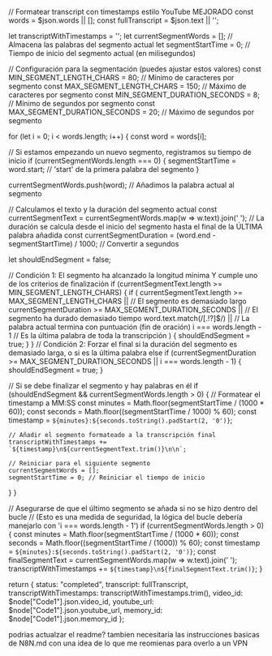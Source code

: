 // Formatear transcript con timestamps estilo YouTube MEJORADO
const words = $json.words || [];
const fullTranscript = $json.text || '';

let transcriptWithTimestamps = '';
let currentSegmentWords = []; // Almacena las palabras del segmento actual
let segmentStartTime = 0; // Tiempo de inicio del segmento actual (en milisegundos)

// Configuración para la segmentación (puedes ajustar estos valores)
const MIN_SEGMENT_LENGTH_CHARS = 80;  // Mínimo de caracteres por segmento
const MAX_SEGMENT_LENGTH_CHARS = 150; // Máximo de caracteres por segmento
const MIN_SEGMENT_DURATION_SECONDS = 8;  // Mínimo de segundos por segmento
const MAX_SEGMENT_DURATION_SECONDS = 20; // Máximo de segundos por segmento

for (let i = 0; i < words.length; i++) {
  const word = words[i];

  // Si estamos empezando un nuevo segmento, registramos su tiempo de inicio
  if (currentSegmentWords.length === 0) {
    segmentStartTime = word.start; // 'start' de la primera palabra del segmento
  }

  currentSegmentWords.push(word); // Añadimos la palabra actual al segmento

  // Calculamos el texto y la duración del segmento actual
  const currentSegmentText = currentSegmentWords.map(w => w.text).join(' ');
  // La duración se calcula desde el inicio del segmento hasta el final de la ÚLTIMA palabra añadida
  const currentSegmentDuration = (word.end - segmentStartTime) / 1000; // Convertir a segundos

  let shouldEndSegment = false;

  // Condición 1: El segmento ha alcanzado la longitud mínima Y cumple uno de los criterios de finalización
  if (currentSegmentText.length >= MIN_SEGMENT_LENGTH_CHARS) {
    if (
      currentSegmentText.length >= MAX_SEGMENT_LENGTH_CHARS || // El segmento es demasiado largo
      currentSegmentDuration >= MAX_SEGMENT_DURATION_SECONDS || // El segmento ha durado demasiado tiempo
      word.text.match(/[.!?]$/) || // La palabra actual termina con puntuación (fin de oración)
      i === words.length - 1 // Es la última palabra de toda la transcripción
    ) {
      shouldEndSegment = true;
    }
  } 
  // Condición 2: Forzar el final si la duración del segmento es demasiado larga, o si es la última palabra
  else if (currentSegmentDuration >= MAX_SEGMENT_DURATION_SECONDS || i === words.length - 1) {
    shouldEndSegment = true;
  }

  // Si se debe finalizar el segmento y hay palabras en él
  if (shouldEndSegment && currentSegmentWords.length > 0) {
    // Formatear el timestamp a MM:SS
    const minutes = Math.floor(segmentStartTime / (1000 * 60));
    const seconds = Math.floor((segmentStartTime / 1000) % 60);
    const timestamp = `${minutes}:${seconds.toString().padStart(2, '0')}`;

    // Añadir el segmento formateado a la transcripción final
    transcriptWithTimestamps += `${timestamp}\n${currentSegmentText.trim()}\n\n`;

    // Reiniciar para el siguiente segmento
    currentSegmentWords = [];
    segmentStartTime = 0; // Reiniciar el tiempo de inicio
  }
}

// Asegurarse de que el último segmento se añada si no se hizo dentro del bucle
// (Esto es una medida de seguridad, la lógica del bucle debería manejarlo con 'i === words.length - 1')
if (currentSegmentWords.length > 0) {
  const minutes = Math.floor(segmentStartTime / (1000 * 60));
  const seconds = Math.floor((segmentStartTime / (1000)) % 60);
  const timestamp = `${minutes}:${seconds.toString().padStart(2, '0')}`;
  const finalSegmentText = currentSegmentWords.map(w => w.text).join(' ');
  transcriptWithTimestamps += `${timestamp}\n${finalSegmentText.trim()}`;
}

return {
  status: "completed",
  transcript: fullTranscript,
  transcriptWithTimestamps: transcriptWithTimestamps.trim(),
  video_id: $node["Code1"].json.video_id,
  youtube_url: $node["Code1"].json.youtube_url,
  memory_id: $node["Code1"].json.memory_id
};


podrias actualzar el readme? tambien necesitaria las instrucciones basicas de N8N.md con una idea de lo que me reomienas para overlo a un VPN